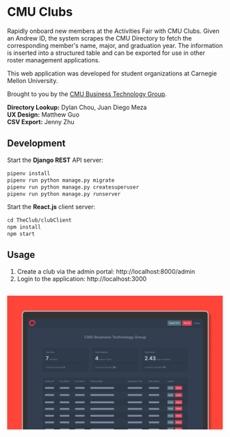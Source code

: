# CMU Clubs
Rapidly onboard new members at the Activities Fair with CMU Clubs. Given an Andrew ID, the system scrapes the CMU Directory to fetch the corresponding member's name, major, and graduation year. The information is inserted into a structured table and can be exported for use in other roster management applications.

This web application was developed for student organizations at Carnegie Mellon University.

Brought to you by the [CMU Business Technology Group](https://cmubtg.com).

<b>Directory Lookup:</b> Dylan Chou, Juan Diego Meza  
<b>UX Design:</b> Matthew Guo  
<b>CSV Export:</b> Jenny Zhu

## Development
Start the <b>Django REST</b> API server:
```
pipenv install
pipenv run python manage.py migrate
pipenv run python manage.py createsuperuser
pipenv run python manage.py runserver
```

Start the <b>React.js</b> client server:
```
cd TheClub/clubClient
npm install
npm start
```

## Usage
1) Create a club via the admin portal: http://localhost:8000/admin
2) Login to the application: http://localhost:3000

<br />
<img src="Images/dashboard.png">